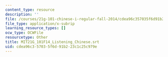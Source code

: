 ```yaml
---
content_type: resource
description: ''
file: /courses/21g-101-chinese-i-regular-fall-2014/cdea96c357035f6d91b223c1c25c979e_MIT21G_101F14_Listening_Chinese.vtt
file_type: application/x-subrip
learning_resource_types: []
ocw_type: OCWFile
resourcetype: Other
title: MIT21G_101F14_Listening_Chinese.srt
uid: cdea96c3-5703-5f6d-91b2-23c1c25c979e
---
```

